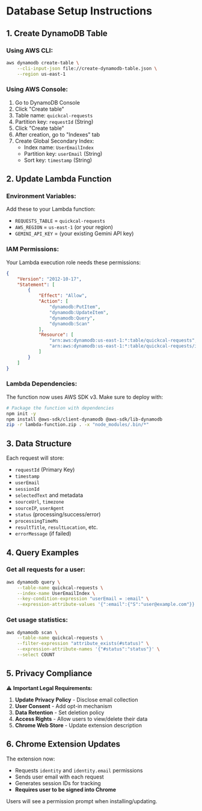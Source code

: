 # Database Setup Instructions

## 1. Create DynamoDB Table

### Using AWS CLI:
```bash
aws dynamodb create-table \
    --cli-input-json file://create-dynamodb-table.json \
    --region us-east-1
```

### Using AWS Console:
1. Go to DynamoDB Console
2. Click "Create table"
3. Table name: `quickcal-requests`
4. Partition key: `requestId` (String)
5. Click "Create table"
6. After creation, go to "Indexes" tab
7. Create Global Secondary Index:
   - Index name: `UserEmailIndex`
   - Partition key: `userEmail` (String)
   - Sort key: `timestamp` (String)

## 2. Update Lambda Function

### Environment Variables:
Add these to your Lambda function:
- `REQUESTS_TABLE` = `quickcal-requests`
- `AWS_REGION` = `us-east-1` (or your region)
- `GEMINI_API_KEY` = (your existing Gemini API key)

### IAM Permissions:
Your Lambda execution role needs these permissions:
```json
{
    "Version": "2012-10-17",
    "Statement": [
        {
            "Effect": "Allow",
            "Action": [
                "dynamodb:PutItem",
                "dynamodb:UpdateItem",
                "dynamodb:Query",
                "dynamodb:Scan"
            ],
            "Resource": [
                "arn:aws:dynamodb:us-east-1:*:table/quickcal-requests",
                "arn:aws:dynamodb:us-east-1:*:table/quickcal-requests/index/*"
            ]
        }
    ]
}
```

### Lambda Dependencies:
The function now uses AWS SDK v3. Make sure to deploy with:
```bash
# Package the function with dependencies
npm init -y
npm install @aws-sdk/client-dynamodb @aws-sdk/lib-dynamodb
zip -r lambda-function.zip . -x "node_modules/.bin/*"
```

## 3. Data Structure

Each request will store:
- `requestId` (Primary Key)
- `timestamp`
- `userEmail`
- `sessionId`
- `selectedText` and metadata
- `sourceUrl`, `timezone`
- `sourceIP`, `userAgent`
- `status` (processing/success/error)
- `processingTimeMs`
- `resultTitle`, `resultLocation`, etc.
- `errorMessage` (if failed)

## 4. Query Examples

### Get all requests for a user:
```bash
aws dynamodb query \
    --table-name quickcal-requests \
    --index-name UserEmailIndex \
    --key-condition-expression "userEmail = :email" \
    --expression-attribute-values '{":email":{"S":"user@example.com"}}'
```

### Get usage statistics:
```bash
aws dynamodb scan \
    --table-name quickcal-requests \
    --filter-expression "attribute_exists(#status)" \
    --expression-attribute-names '{"#status":"status"}' \
    --select COUNT
```

## 5. Privacy Compliance

⚠️ **Important Legal Requirements:**

1. **Update Privacy Policy** - Disclose email collection
2. **User Consent** - Add opt-in mechanism
3. **Data Retention** - Set deletion policy
4. **Access Rights** - Allow users to view/delete their data
5. **Chrome Web Store** - Update extension description

## 6. Chrome Extension Updates

The extension now:
- Requests `identity` and `identity.email` permissions
- Sends user email with each request
- Generates session IDs for tracking
- **Requires user to be signed into Chrome**

Users will see a permission prompt when installing/updating.
